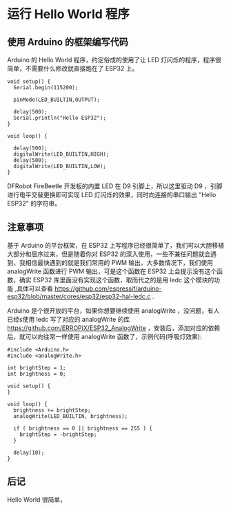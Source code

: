 # 运行 Hello World 程序

## 使用 Arduino 的框架编写代码

Arduino 的 Hello World 程序，约定俗成的使用了让 LED 灯闪烁的程序，程序很简单，不需要什么修改就直接跑在了 ESP32 上。

```
void setup() {
  Serial.begin(115200);

  pinMode(LED_BUILTIN,OUTPUT);

  delay(500);
  Serial.println("Hello ESP32");
}

void loop() {

  delay(500);
  digitalWrite(LED_BUILTIN,HIGH);
  delay(500);
  digitalWrite(LED_BUILTIN,LOW);
}
```
DFRobot FireBeetle 开发板的内置 LED 在 D9 引脚上，所以这里驱动 D9 ，引脚进行电平交替更换即可实现 LED 灯闪烁的效果，同时向连接的串口输出 "Hello ESP32" 的字符串。

## 注意事项

基于 Arduino 的平台框架，在 ESP32 上写程序已经很简单了，我们可以大胆移植大部分和层序过来，但是随着你对 ESP32 的深入使用，一些不兼任问题就会遇到，我相信最快遇到的就是我们常用的 PWM 输出，大多数情况下，我们使用 analogWrite 函数进行 PWM 输出，可是这个函数在 ESP32 上会提示没有这个函数，确实 ESP32 库里面没有实现这个函数，取而代之的是用 ledc 这个模块的功能 ,具体可以查看 https://github.com/espressif/arduino-esp32/blob/master/cores/esp32/esp32-hal-ledc.c .

Arduino 是个很开放的平台，如果你想要继续使用 analogWrite ，没问题，有人已经s使用 ledc 写了对应的 analogWrite 的库 https://github.com/ERROPiX/ESP32_AnalogWrite ，安装后，添加对应的依赖后，就可以向往常一样使用 analogWrite 函数了，示例代码(呼吸灯效果):

```
#include <Arduino.h>
#include <analogWrite.h>

int brightStep = 1;
int brightness = 0;

void setup() {
}

void loop() {
  brightness += brightStep;
  analogWrite(LED_BUILTIN, brightness);

  if ( brightness == 0 || brightness == 255 ) {
    brightStep = -brightStep;
  }
  
  delay(10);
}
```

## 后记
Hello World 很简单，